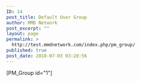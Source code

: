 ```yaml
---
ID: 14
post_title: Default User Group
author: MMD Network
post_excerpt: ""
layout: page
permalink: >
  http://test.mmdnetwork.com/index.php/pm_group/
published: true
post_date: 2018-07-03 03:28:56
---
```

[PM_Group id="1"]